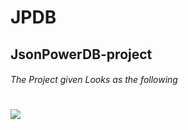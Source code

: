 # JPDB
## JsonPowerDB-project
###### The Project given Looks as the following
# <image src="/images/save.jpg"></image>